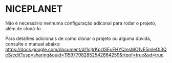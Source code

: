 # NICEPLANET  
Não é necessário nenhuma configuração adiconal para rodar o projeto, além de cloná-lo.   

Para detalhes adicionais de como clonar o projeto ou alguma dúvida, consulte o manual abaixo:  
https://docs.google.com/document/d/1cjtrKpzISEuFHYQmsMO1vE5mleOI3QeS/edit?usp=sharing&ouid=115977982852542664259&rtpof=true&sd=true
